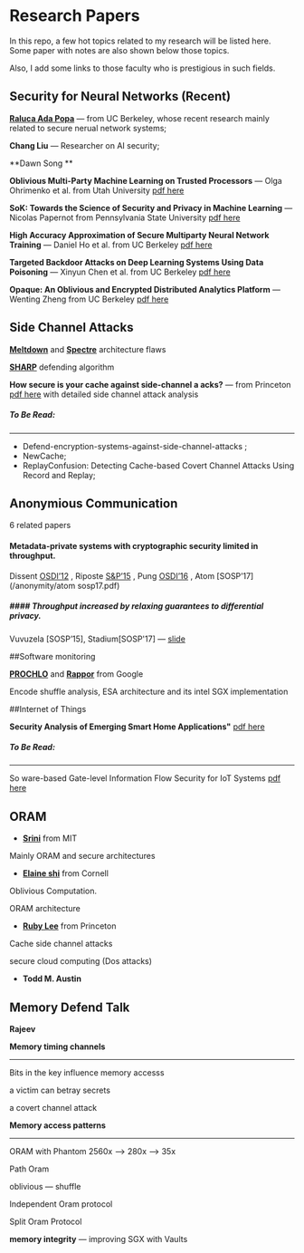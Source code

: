 # Research Papers

In this repo, a few hot topics related to my research will be listed here. Some paper with notes are also shown below those topics. 

Also, I add some links to those faculty who is prestigious in such fields.  



## Security for Neural Networks (Recent)

[**Raluca Ada Popa**](https://people.eecs.berkeley.edu/~raluca/) — from UC Berkeley, whose recent research mainly related to secure nerual network systems;

**Chang Liu** — Researcher on AI security; 

**Dawn Song **



**Oblivious Multi-Party Machine Learning on Trusted Processors** — Olga Ohrimenko et al. from Utah University [pdf here](/security%20in%20ML/sec16_paper_ohrimenko.pdf)

**SoK: Towards the Science of Security and Privacy in Machine Learning** — Nicolas Papernot from Pennsylvania State University [pdf here](/security%20in%20ML/Secure%20and%20Privacy%20in%20Machine%20Learning.pdf)

**High Accuracy Approximation of Secure Multiparty Neural Network Training** — Daniel Ho et al. from UC Berkeley [pdf here](/security%20in%20ML/Secure%20Multiparty%20Neural%20Network%20Training.pdf)

**Targeted Backdoor Attacks on Deep Learning Systems Using Data Poisoning** — Xinyun Chen et al. from UC Berkeley [pdf here](/security%20in%20ML/Backdoor%20Attacks%20on%20Deep%20Learning%20System.pdf)

**Opaque: An Oblivious and Encrypted Distributed Analytics Platform** — Wenting Zheng from UC Berkeley  [pdf here](/security%20in%20ML/nsdi17-zheng.pdf)



## Side Channel Attacks

[**Meltdown**](/side%20channel%20attack/meltdown.pdf) and [**Spectre**](/side%20channel%20attack/spectre.pdf) architecture flaws

[**SHARP**](/side%20channel%20attack/isca17_2.pdf) defending algorithm 


**How secure is your cache against side-channel a acks?** — from Princeton	[pdf here](/side%20channel%20attack/Micro-camera-ready-final.pdf)  with detailed side channel attack analysis



##### To Be Read:

----

* Defend-encryption-systems-against-side-channel-attacks ;
* NewCache; 
* ReplayConfusion: Detecting Cache-based Covert Channel Attacks Using Record and Replay; 



## Anonymious Communication 

6 related papers

#### Metadata-private systems with cryptographic security limited in throughput.

Dissent [OSDI’12](/anonymity/osdi12-final-115.pdf) , Riposte [S&P’15](/anonymity/Riposte.pdf) , Pung [OSDI’16](/anonymity/osdi16-angel.pdf) , Atom [SOSP’17](/anonymity/atom sosp17.pdf)

##### #### Throughput increased by relaxing guarantees to differential privacy.

Vuvuzela [SOSP’15], Stadium[SOSP'17] — [slide](/anonymity/stadium-sosp17-slides.pdf)



##Software monitoring 

[**PROCHLO**](/anonymity/PROCHLO.pdf) and [**Rappor**](/anonymity/Google%20Rappor.pdf) from Google 

Encode shuffle analysis,  ESA architecture and its intel SGX implementation



##Internet of Things

**Security Analysis of Emerging Smart Home Applications"** [pdf here](/iot/smartthings_sp16.pdf)

##### To Be Read:

------

So ware-based Gate-level Information Flow Security for IoT Systems [pdf here](/iot/micro17_cam.pdf)



## ORAM

* [**Srini**](https://people.csail.mit.edu/devadas/) from MIT 

Mainly ORAM and secure architectures



* [**Elaine shi**](http://elaineshi.com/) from Cornell

Oblivious Computation. 

ORAM architecture



* [**Ruby Lee**](https://www.princeton.edu/~rblee/) from Princeton 

Cache side channel attacks

secure cloud computing (Dos attacks)



* **Todd M. Austin**

 

## Memory Defend Talk  

**Rajeev** 

**Memory timing channels**

------

Bits in the key influence memory accesss

a victim can betray secrets

a covert channel attack



**Memory access  patterns**

______

ORAM with Phantom  2560x —> 280x —> 35x

Path Oram 

oblivious — shuffle

Independent Oram protocol 

Split Oram Protocol





**memory integrity** — improving SGX with Vaults				







  

